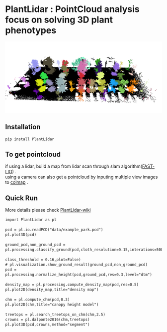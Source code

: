 # PlantLidar : PointCloud analysis focus on solving 3D plant phenotypes

![seg](asserts/seg.png)



## Installation
```
pip install PlantLidar
```

## To get pointcloud
if using a lidar, build a map from lidar scan through slam algorithm([FAST-LIO](https://github.com/hku-mars/FAST_LIO)) .   
using a camera can also get a pointcloud by inputing multiple view images to [colmap](https://github.com/colmap/colmap) .


## Quick Run
More details please check [PlantLidar-wiki](https://github.com/SkyCol/PlantLidar/wiki/PlantLidar-wiki)
```
import PlantLidar as pl

pcd = pl.io.readPCD("data/example_park.pcd")
pl.plot3D(pcd)

ground_pcd,non_ground_pcd = pl.processing.classify_ground(pcd,cloth_resolution=0.15,interations=500,
                                                          class_threshold = 0.16,plot=False)
# pl.visualization.show_ground_result(ground_pcd,non_ground_pcd)
pcd = pl.processing.normalize_height(pcd,ground_pcd,res=0.3,level="dtm")

density_map = pl.processing.compute_density_map(pcd,res=0.5)
pl.plot2D(density_map,title="density map")

chm = pl.compute_chm(pcd,0.3)
pl.plot2D(chm,title="canopy height model")

treetops = pl.search_treetops_on_chm(chm,2.5)
crowns = pl.dalponte2016(chm,treetops)
pl.plot3D(pcd,crowns,method="segment")
```
